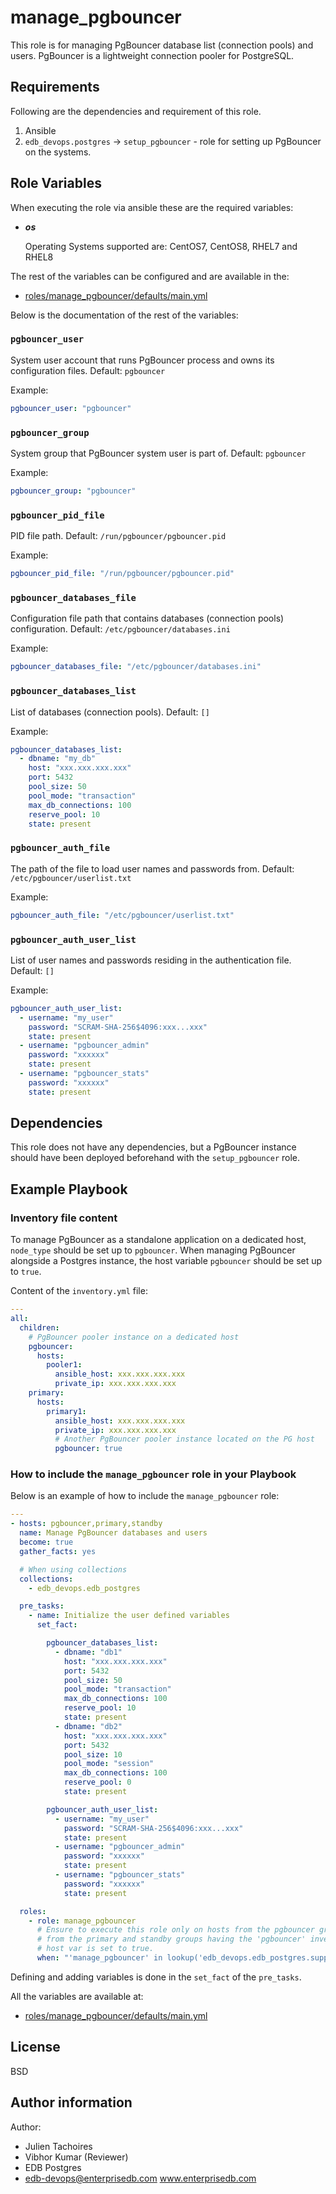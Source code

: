 # manage_pgbouncer

This role is for managing PgBouncer database list (connection pools) and users.
PgBouncer is a lightweight connection pooler for PostgreSQL.

## Requirements

Following are the dependencies and requirement of this role.
  1. Ansible
  2. `edb_devops.postgres` -> `setup_pgbouncer` - role for setting up PgBouncer
     on the systems.

## Role Variables

When executing the role via ansible these are the required variables:

  * ***os***

    Operating Systems supported are: CentOS7, CentOS8, RHEL7 and RHEL8

The rest of the variables can be configured and are available in the:

  * [roles/manage_pgbouncer/defaults/main.yml](./defaults/main.yml)

Below is the documentation of the rest of the variables:

### `pgbouncer_user`

System user account that runs PgBouncer process and owns its configuration
files. Default: `pgbouncer`

Example:
```yaml
pgbouncer_user: "pgbouncer"
```

### `pgbouncer_group`

System group that PgBouncer system user is part of. Default: `pgbouncer`

Example:
```yaml
pgbouncer_group: "pgbouncer"
```

### `pgbouncer_pid_file`

PID file path. Default: `/run/pgbouncer/pgbouncer.pid`

Example:
```yaml
pgbouncer_pid_file: "/run/pgbouncer/pgbouncer.pid"
```

### `pgbouncer_databases_file`

Configuration file path that contains databases (connection pools)
configuration.
Default: `/etc/pgbouncer/databases.ini`

Example:
```yaml
pgbouncer_databases_file: "/etc/pgbouncer/databases.ini"
```

### `pgbouncer_databases_list`

List of databases (connection pools).
Default: `[]`

Example:
```yaml
pgbouncer_databases_list:
  - dbname: "my_db"
    host: "xxx.xxx.xxx.xxx"
    port: 5432
    pool_size: 50
    pool_mode: "transaction"
    max_db_connections: 100
    reserve_pool: 10
    state: present
```

### `pgbouncer_auth_file`

The path of the file to load user names and passwords from.
Default: `/etc/pgbouncer/userlist.txt`

Example:
```yaml
pgbouncer_auth_file: "/etc/pgbouncer/userlist.txt"
```

### `pgbouncer_auth_user_list`

List of user names and passwords residing in the authentication file.
Default: `[]`

Example:
```yaml
pgbouncer_auth_user_list:
  - username: "my_user"
    password: "SCRAM-SHA-256$4096:xxx...xxx"
    state: present
  - username: "pgbouncer_admin"
    password: "xxxxxx"
    state: present
  - username: "pgbouncer_stats"
    password: "xxxxxx"
    state: present
```


## Dependencies

This role does not have any dependencies, but a PgBouncer instance should have
been deployed beforehand with the `setup_pgbouncer` role.

## Example Playbook

### Inventory file content

To manage PgBouncer as a standalone application on a dedicated host,
`node_type` should be set up to `pgbouncer`. When managing PgBouncer alongside
a Postgres instance, the host variable `pgbouncer` should be set up to `true`.

Content of the `inventory.yml` file:
```yaml
---
all:
  children:
    # PgBouncer pooler instance on a dedicated host
    pgbouncer:
      hosts:
        pooler1:
          ansible_host: xxx.xxx.xxx.xxx
          private_ip: xxx.xxx.xxx.xxx
    primary:
      hosts:
        primary1:
          ansible_host: xxx.xxx.xxx.xxx
          private_ip: xxx.xxx.xxx.xxx
          # Another PgBouncer pooler instance located on the PG host
          pgbouncer: true
```

### How to include the `manage_pgbouncer` role in your Playbook

Below is an example of how to include the `manage_pgbouncer` role:
```yaml
---
- hosts: pgbouncer,primary,standby
  name: Manage PgBouncer databases and users
  become: true
  gather_facts: yes

  # When using collections
  collections:
    - edb_devops.edb_postgres

  pre_tasks:
    - name: Initialize the user defined variables
      set_fact:

        pgbouncer_databases_list:
          - dbname: "db1"
            host: "xxx.xxx.xxx.xxx"
            port: 5432
            pool_size: 50
            pool_mode: "transaction"
            max_db_connections: 100
            reserve_pool: 10
            state: present
          - dbname: "db2"
            host: "xxx.xxx.xxx.xxx"
            port: 5432
            pool_size: 10
            pool_mode: "session"
            max_db_connections: 100
            reserve_pool: 0
            state: present

        pgbouncer_auth_user_list:
          - username: "my_user"
            password: "SCRAM-SHA-256$4096:xxx...xxx"
            state: present
          - username: "pgbouncer_admin"
            password: "xxxxxx"
            state: present
          - username: "pgbouncer_stats"
            password: "xxxxxx"
            state: present

  roles:
    - role: manage_pgbouncer
      # Ensure to execute this role only on hosts from the pgbouncer group, or,
      # from the primary and standby groups having the 'pgbouncer' inventory
      # host var is set to true.
      when: "'manage_pgbouncer' in lookup('edb_devops.edb_postgres.supported_roles', wantlist=True)"
```

Defining and adding variables is done in the `set_fact` of the `pre_tasks`.

All the variables are available at:

  * [roles/manage_pgbouncer/defaults/main.yml](./defaults/main.yml)

## License

BSD

## Author information

Author:

  * Julien Tachoires
  * Vibhor Kumar (Reviewer)
  * EDB Postgres
  * edb-devops@enterprisedb.com www.enterprisedb.com
